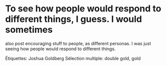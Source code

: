 # To see how people would respond to different things, I guess. I would sometimes
also post encouraging stuff to people, as different personas. I was just seeing how
people would respond to different things.

Étiquettes: Joshua Goldberg
Sélection multiple: double gold, gold